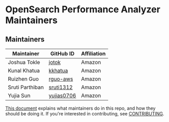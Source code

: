 # OpenSearch Performance Analyzer Maintainers

## Maintainers
| Maintainer              | GitHub ID                                               | Affiliation |
| ----------------------- | ------------------------------------------------------- | ----------- |
| Joshua Tokle            | [jotok](https://github.com/jotok)                       | Amazon      |
| Kunal Khatua            | [kkhatua](https://github.com/kkhatua)                   | Amazon      |
| Ruizhen Guo             | [rguo-aws](https://github.com/rguo-aws)                 | Amazon      |
| Sruti Parthiban         | [sruti1312](https://github.com/sruti1312)               | Amazon      |
| Yujia Sun               | [yujias0706](https://github.com/yujias0706)             | Amazon      |

[This document](https://github.com/opensearch-project/.github/blob/main/MAINTAINERS.md) explains what maintainers do in this repo, and how they should be doing it. If you're interested in contributing, see [CONTRIBUTING](CONTRIBUTING.md).
